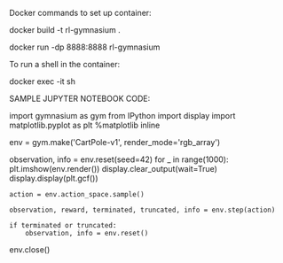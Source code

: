 Docker commands to set up container:

docker build -t rl-gymnasium .

docker run -dp 8888:8888 rl-gymnasium


To run a shell in the container:

docker exec -it <mycontainer> sh

SAMPLE JUPYTER NOTEBOOK CODE:

import gymnasium as gym
from IPython import display
import matplotlib.pyplot as plt
%matplotlib inline

env = gym.make('CartPole-v1', render_mode='rgb_array')

observation, info = env.reset(seed=42)
for _ in range(1000):
    plt.imshow(env.render())
    display.clear_output(wait=True)
    display.display(plt.gcf())
    
    action = env.action_space.sample()
    
    observation, reward, terminated, truncated, info = env.step(action)

    if terminated or truncated:
        observation, info = env.reset()
env.close()
